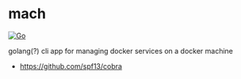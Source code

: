 # mach

[![Go](https://github.com/superterran/mach/actions/workflows/go.yml/badge.svg?branch=main)](https://github.com/superterran/mach/actions/workflows/go.yml)

golang(?) cli app for managing docker services on a docker machine

* https://github.com/spf13/cobra   
